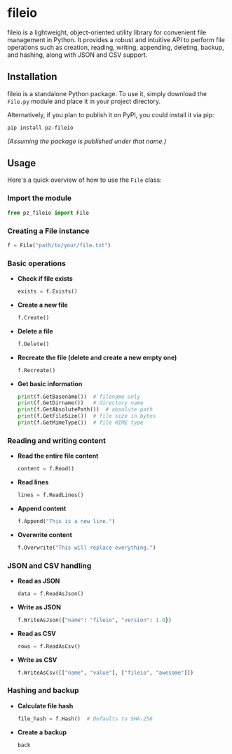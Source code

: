 # fileio

fileio is a lightweight, object-oriented utility library for convenient file management in Python. It provides a robust and intuitive API to perform file operations such as creation, reading, writing, appending, deleting, backup, and hashing, along with JSON and CSV support.

## Installation

fileio is a standalone Python package. To use it, simply download the `File.py` module and place it in your project directory.

Alternatively, if you plan to publish it on PyPI, you could install it via pip:

```bash
pip install pz-fileio
```

*(Assuming the package is published under that name.)*

## Usage

Here's a quick overview of how to use the `File` class:

### Import the module

```python
from pz_fileio import File
```

### Creating a File instance

```python
f = File("path/to/your/file.txt")
```

### Basic operations

- **Check if file exists**  
  ```python
  exists = f.Exists()
  ```

- **Create a new file**  
  ```python
  f.Create()
  ```

- **Delete a file**  
  ```python
  f.Delete()
  ```

- **Recreate the file (delete and create a new empty one)**  
  ```python
  f.Recreate()
  ```

- **Get basic information**  
  ```python
  print(f.GetBasename())  # filename only
  print(f.GetDirname())   # directory name
  print(f.GetAbsolutePath())  # absolute path
  print(f.GetFileSize())  # file size in bytes
  print(f.GetMimeType())  # file MIME type
  ```

### Reading and writing content

- **Read the entire file content**  
  ```python
  content = f.Read()
  ```

- **Read lines**  
  ```python
  lines = f.ReadLines()
  ```

- **Append content**  
  ```python
  f.Append("This is a new line.")
  ```

- **Overwrite content**  
  ```python
  f.Overwrite("This will replace everything.")
  ```

### JSON and CSV handling

- **Read as JSON**  
  ```python
  data = f.ReadAsJson()
  ```

- **Write as JSON**  
  ```python
  f.WriteAsJson({"name": "fileio", "version": 1.0})
  ```

- **Read as CSV**  
  ```python
  rows = f.ReadAsCsv()
  ```

- **Write as CSV**  
  ```python
  f.WriteAsCsv([["name", "value"], ["fileio", "awesome"]])
  ```

### Hashing and backup

- **Calculate file hash**  
  ```python
  file_hash = f.Hash()  # Defaults to SHA-256
  ```

- **Create a backup**  
  ```python
  back

